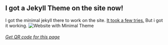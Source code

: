 ## I got a Jekyll Theme on the site now!
I got the minimal jekyll there to work on the site. [It took a few tries.](https://sastofficial.github.io/assets/img/Screenshot%202022-01-14%2010.18.01.png) But i got it working.
![Website with Minimal Theme](https://sastofficial.github.io/assets/img/Screenshot%202022-01-14%2010.18.17.png)
###### [Get QR code for this page](https://sastofficial.github.io/assets/img/qr/jekyll%20theme.png)
